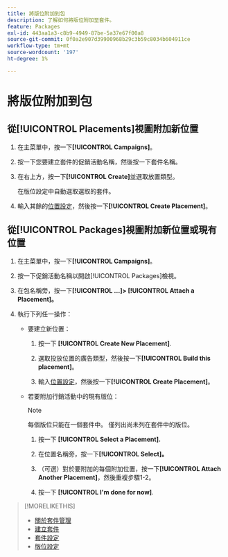 ```yaml
---
title: 將版位附加到包
description: 了解如何將版位附加至套件。
feature: Packages
exl-id: 443aa1a3-c8b9-4949-87be-5a37e67f00a8
source-git-commit: 0f0a2e907d39900968b29c3b59c8034b604911ce
workflow-type: tm+mt
source-wordcount: '197'
ht-degree: 1%

---
```


# 將版位附加到包

## 從[!UICONTROL Placements]視圖附加新位置

1. 在主菜單中，按一下&#x200B;**[!UICONTROL Campaigns]**。

1. 按一下您要建立套件的促銷活動名稱，然後按一下套件名稱。

1. 在右上方，按一下&#x200B;**[!UICONTROL Create]**&#x200B;並選取放置類型。

   在版位設定中自動選取選取的套件。

1. 輸入其餘的[位置設定](/help/dsp/campaign-management/placements/placement-settings.md)，然後按一下&#x200B;**[!UICONTROL Create Placement]**。

## 從[!UICONTROL Packages]視圖附加新位置或現有位置

1. 在主菜單中，按一下&#x200B;**[!UICONTROL Campaigns]**。

1. 按一下促銷活動名稱以開啟[!UICONTROL Packages]檢視。

1. 在包名稱旁，按一下&#x200B;**[!UICONTROL ...]> [!UICONTROL Attach a Placement]。**

1. 執行下列任一操作：

   * 要建立新位置：

      1. 按一下 **[!UICONTROL Create New Placement]**.

      1. 選取投放位置的廣告類型，然後按一下&#x200B;**[!UICONTROL Build this placement]**。

      1. 輸入[位置設定](/help/dsp/campaign-management/placements/placement-settings.md)，然後按一下&#x200B;**[!UICONTROL Create Placement]**。
   * 若要附加行銷活動中的現有版位：

      >[!NOTE]
      >
      >每個版位只能在一個套件中。 僅列出尚未列在套件中的版位。

      1. 按一下 **[!UICONTROL Select a Placement].**

      1. 在位置名稱旁，按一下&#x200B;**[!UICONTROL Select]。**

      1. （可選）對於要附加的每個附加位置，按一下&#x200B;**[!UICONTROL Attach Another Placement]**，然後重複步驟1-2。

      1. 按一下 **[!UICONTROL I'm done for now]**.


>[!MORELIKETHIS]
>
>* [關於套件管理](package-about.md)
>* [建立套件](package-create.md)
>* [套件設定](package-settings.md)
>* [版位設定](/help/dsp/campaign-management/placements/placement-settings.md)

